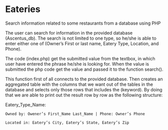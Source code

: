 # Eateries
Search information related to some restaurants from a database using PHP

The user can search for information in the provided database (Ascentus_db). The search is not limited to one type, so he/she is able to enter either one of (Owner’s First or last name, Eatery Type, Location, and Phone).

The code (index.php) get the submitted value from the textbox, in which user have entered the phrase he/she is looking for. When the value is submitted the php code get the value and passed it to the function search(). 

This function first of all connects to the provided database. Then creates an aggregated table with the columns that we want out of the tables in the database and selects only those rows that includes the (keyword). By doing that we are able to print out the result row by row as the following structure:

Eatery_Type_Name:

	Owned by: Owener’s First_Name Last_Name | Phone: Owner’s Phone
	
	Located in: Eatery’s City, Eatery’s State, Eatery’s Zip
